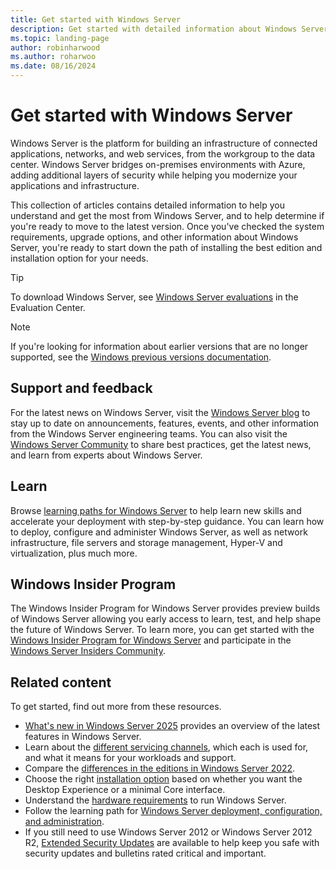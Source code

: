 ```yaml
---
title: Get started with Windows Server 
description: Get started with detailed information about Windows Server and get ready to deploy, upgrade, or migrate.
ms.topic: landing-page
author: robinharwood
ms.author: roharwoo
ms.date: 08/16/2024
---
```


# Get started with Windows Server

Windows Server is the platform for building an infrastructure of connected applications, networks, and web services, from the workgroup to the data center. Windows Server bridges on-premises environments with Azure, adding additional layers of security while helping you modernize your applications and infrastructure.

This collection of articles contains detailed information to help you understand and get the most from Windows Server, and to help determine if you're ready to move to the latest version. Once you've checked the system requirements, upgrade options, and other information about Windows Server, you're ready to start down the path of installing the best edition and installation option for your needs.

> [!TIP]
> To download Windows Server, see [Windows Server evaluations](https://www.microsoft.com/evalcenter/evaluate-windows-server-2025) in the Evaluation Center.

> [!NOTE]
> If you're looking for information about earlier versions that are no longer supported, see the [Windows previous versions documentation](/previous-versions/windows/).

## Support and feedback

For the latest news on Windows Server, visit the [Windows Server blog](https://www.microsoft.com/windows-server/blog) to stay up to date on announcements, features, events, and other information from the Windows Server engineering teams. You can also visit the [Windows Server Community](https://techcommunity.microsoft.com/t5/windows-server/ct-p/Windows-Server) to share best practices, get the latest news, and learn from experts about Windows Server.

## Learn

Browse [learning paths for Windows Server](/training/browse/?source=learn&terms=Windows%20Server&resource_type=learning%20path) to help learn new skills and accelerate your deployment with step-by-step guidance. You can learn how to deploy, configure and administer Windows Server, as well as network infrastructure, file servers and storage management, Hyper-V and virtualization, plus much more.

## Windows Insider Program

The Windows Insider Program for Windows Server provides preview builds of Windows Server allowing you early access to learn, test, and help shape the future of Windows Server. To learn more, you can get started with the [Windows Insider Program for Windows Server](https://www.microsoft.com/windowsinsider/for-business-getting-started-server) and participate in the [Windows Server Insiders Community](https://techcommunity.microsoft.com/t5/windows-server-insiders/bd-p/WindowsServerInsiders).

## Related content

To get started, find out more from these resources.

* [What's new in Windows Server 2025](whats-new-windows-server-2025.md) provides an overview of the latest features in Windows Server.
* Learn about the [different servicing channels](servicing-channels-comparison.md), which each is used for, and what it means for your workloads and support.
* Compare the [differences in the editions in Windows Server 2022](editions-comparison.md).
* Choose the right [installation option](install-options-server-core-desktop-experience.md) based on whether you want the Desktop Experience or a minimal Core interface.
* Understand the [hardware requirements](hardware-requirements.md) to run Windows Server.
* Follow the learning path for [Windows Server deployment, configuration, and administration](/training/paths/windows-server-deployment-configuration-administration/).
* If you still need to use Windows Server 2012 or Windows Server 2012 R2, [Extended Security Updates](extended-security-updates-overview.md) are available to help keep you safe with security updates and bulletins rated critical and important.
